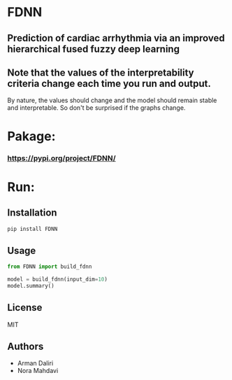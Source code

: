 # FDNN
Prediction of cardiac arrhythmia via an improved hierarchical fused fuzzy deep learning
-
## Note that the values ​​of the interpretability criteria change each time you run and output.
By nature, the values ​​should change and the model should remain stable and interpretable. So don't be surprised if the graphs change.

# Pakage:
### https://pypi.org/project/FDNN/

# Run: 
## Installation
```bash
pip install FDNN
```

## Usage
```python
from FDNN import build_fdnn

model = build_fdnn(input_dim=10)
model.summary()
```

## License
MIT

## Authors
- Arman Daliri
- Nora Mahdavi
